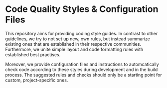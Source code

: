 # Code Quality Styles & Configuration Files

This repository aims for providing coding style guides. In contrast to other guidelines, we try to not set up new, own rules,
but instead summarize existing ones that are established in their respective communities. Furthermore, we unite simple layout and code formatting rules with established best practises.

Moreover, we provide configuration files and instructions to automcatically check code according to these styles during development and in the build process. The suggested rules and checks should only be a starting point for custom, project-specific ones.
